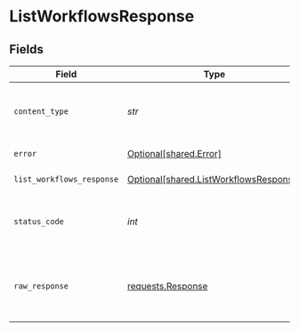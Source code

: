 # ListWorkflowsResponse


## Fields

| Field                                                                                  | Type                                                                                   | Required                                                                               | Description                                                                            |
| -------------------------------------------------------------------------------------- | -------------------------------------------------------------------------------------- | -------------------------------------------------------------------------------------- | -------------------------------------------------------------------------------------- |
| `content_type`                                                                         | *str*                                                                                  | :heavy_check_mark:                                                                     | HTTP response content type for this operation                                          |
| `error`                                                                                | [Optional[shared.Error]](../../models/shared/error.md)                                 | :heavy_minus_sign:                                                                     | General error                                                                          |
| `list_workflows_response`                                                              | [Optional[shared.ListWorkflowsResponse]](../../models/shared/listworkflowsresponse.md) | :heavy_minus_sign:                                                                     | List of workflows                                                                      |
| `status_code`                                                                          | *int*                                                                                  | :heavy_check_mark:                                                                     | HTTP response status code for this operation                                           |
| `raw_response`                                                                         | [requests.Response](https://requests.readthedocs.io/en/latest/api/#requests.Response)  | :heavy_check_mark:                                                                     | Raw HTTP response; suitable for custom response parsing                                |
